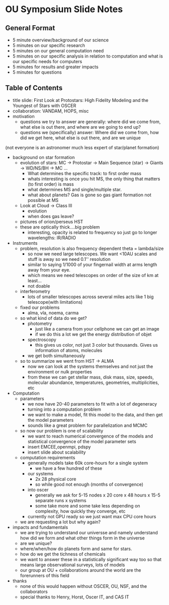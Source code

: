 OU Symposium Slide Notes
========================


General Format
--------------

- 5 minute overview/background of our science
- 5 minutes on our specific research
- 5 minutes on our general computation need
- 5 minutes on our specific analysis in relation to computation and what is our specific needs for computers
- 5 minutes for results and greater impacts
- 5 minutes for questions
 


Table of Contents
-----------------
- title slide: First Look at Protostars: High Fidelity Modeling and the Youngest of Stars with OSCER
- collaboration: VANDAM, HOPS, misc
- motivation
    - questions we try to answer are generally: where did we come from, what else is out there, and where are we going to end up?
    - questions we (specifically) answer: Where did we come from, how did we get here, what else is out there, and are we unique

(not everyone is an astronomer much less expert of star/planet formation)

- background on star formation
    - evolution of stars: MC -> Protostar -> Main Sequence (star) -> Giants -> WD/NS/BH -> MC ...
        - What determines the specific track: to first order mass
        - whats interesting is once you hit MS, the only thing that matters (to first order) is mass
        - what determines MS and single/multiple star. 
        - what about planets? Gas is gone so gas giant formation not possible at MS
    - Look at Cloud -> Class III
        - evolution
        - when does gas leave?
    - pictures of orion/perseus HST
    - these are optically thick....big problem
        - interesting, opacity is related to frequency so just go to longer wavelengths: IR/RADIO
- Instruments
    - problem, resolution is also frequency dependent theta = lambda/size
        - so now we need large telescopes. We want <10AU scales and stuff is away so we need 0.1'' resolution
        - similar to saying 1/1000 of your fingernail width at arms length away from your eye.
        - which means we need telescopes on order of the size of km at least...
        - not doable
    - interferometry
        - lots of smaller telescopes across several miles acts like 1 big telescope(with limitations)
    - fixed our problems
        - alma, vla, noema, carma
    - so what kind of data do we get?
        - photometry
            - just like a camera from your cellphone we can get an image
            - if we do this a lot we get the energy distribution of objet
        - spectroscopy
            - this gives us color, not just 3 color but thousands. Gives us information of atoms, molecules
        - we get both simultaneously
    - so to summarize we went from HST -> ALMA
        - now we can look at the systems themselves and not just the environment or nulk properties
        - from these we can get stellar mass, disk mass, size, speeds, molecular abundance, temperatures, geometries, multiplicities, etc
- Computation
    - parameters
        - we now have 20-40 parameters to fit with a lot of degeneracy
        - turning into a computation problem
        - we want to make a model, fit this model to the data, and then get the model parameters
        - sounds like a great problem for parallelization and MCMC
    - so now our problem is one of scalability
        - we want to reach numerical convergence of the models and statistical convergence of the model parameter sets
        - insert EMCEE,openmpi, pdspy
        - insert slide about scalability
    - computation requirements
        - generally models take 60k core-hours for a single system
            - we have a few hundred of these
        - our systems
            - 2x 28 physical core
            - so while good not enough (months of convergence)
        - into oscer
            - generally we ask for 5-15 nodes x 20 core x 48 hours x 15-5 separate runs x systems
            - some take more and some take less depending on complexity, how quickly they converge, etc
        - currently not GPU ready so we just want max CPU core hours
    - we are requesting a lot but why again?
- impacts and fundamentals
    - we are trying to understand our universse and namely understand how did we form and what other things form in the universe
    - are we unique?
    - where/when/how do planets form and same for stars.
    - how do we get the tichness of chemicals
    - we want to answer these in a statistically significant way too so that means large observational surveys, lots of models
    - our group at OU + collaborations around the world are the forerunners of this field
- thanks
    - none of this would happen without OSCER, OU, NSF, and the collaborators
    - special thanks to Henry, Horst, Oscer IT, and CAS IT

